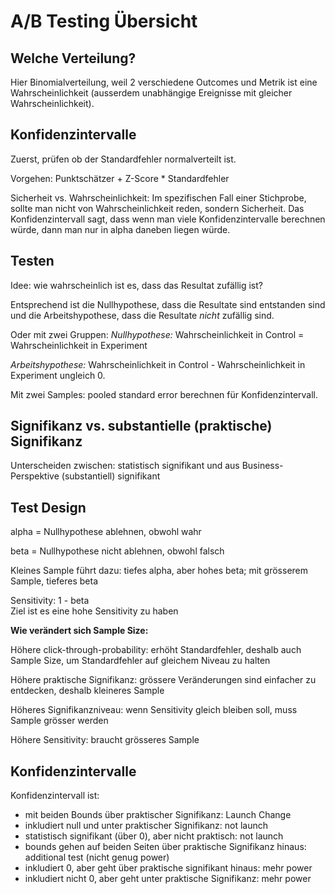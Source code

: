 # A/B Testing Übersicht


## Welche Verteilung?

Hier Binomialverteilung, weil 2 verschiedene Outcomes und Metrik ist eine Wahrscheinlichkeit (ausserdem 
unabhängige Ereignisse mit gleicher Wahrscheinlichkeit).

## Konfidenzintervalle
Zuerst, prüfen ob der Standardfehler normalverteilt ist.

Vorgehen: Punktschätzer + Z-Score * Standardfehler

Sicherheit vs. Wahrscheinlichkeit: Im spezifischen Fall einer Stichprobe, sollte man nicht
von Wahrscheinlichkeit reden, sondern Sicherheit. Das Konfidenzintervall sagt, 
dass wenn man viele Konfidenzintervalle berechnen würde, dann man nur in alpha 
daneben liegen würde.

## Testen
Idee: wie wahrscheinlich ist es, dass das Resultat zufällig ist?

Entsprechend ist die Nullhypothese, dass die Resultate sind entstanden sind und 
die Arbeitshypothese, dass die Resultate *nicht* zufällig sind.

Oder mit zwei Gruppen: 
*Nullhypothese:* Wahrscheinlichkeit in Control = Wahrscheinlichkeit in Experiment

*Arbeitshypothese:* Wahrscheinlichkeit in Control - Wahrscheinlichkeit in Experiment ungleich 0.

Mit zwei Samples: pooled standard error berechnen für Konfidenzintervall.

## Signifikanz vs. substantielle (praktische) Signifikanz
Unterscheiden zwischen: statistisch signifikant und aus Business-Perspektive (substantiell) signifikant

## Test Design
alpha = Nullhypothese ablehnen, obwohl wahr

beta = Nullhypothese nicht ablehnen, obwohl falsch


Kleines Sample führt dazu: tiefes alpha, aber hohes beta; mit grösserem Sample, tieferes beta

Sensitivity: 1 - beta  
Ziel ist es eine hohe Sensitivity zu haben


**Wie verändert sich Sample Size:**

Höhere click-through-probability: erhöht Standardfehler, deshalb auch Sample Size, um Standardfehler auf gleichem
Niveau zu halten

Höhere praktische Signifikanz: grössere Veränderungen sind einfacher zu entdecken, deshalb kleineres Sample

Höheres Signifikanzniveau: wenn Sensitivity gleich bleiben soll, muss Sample grösser werden

Höhere Sensitivity: braucht grösseres Sample

## Konfidenzintervalle
Konfidenzintervall ist: 

- mit beiden Bounds über praktischer Signifikanz: Launch Change
- inkludiert null und unter praktischer Signifikanz: not launch
- statistisch signifikant (über 0), aber nicht praktisch: not launch
- bounds gehen auf beiden Seiten über praktische Signifikanz hinaus: additional test (nicht genug power)
- inkludiert 0, aber geht über praktische signifikant hinaus: mehr power
- inkludiert nicht 0, aber geht unter praktische Signifikanz: mehr power


